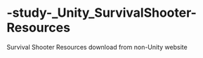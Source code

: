 # -study-_Unity_SurvivalShooter-Resources
Survival Shooter Resources download from non-Unity website
